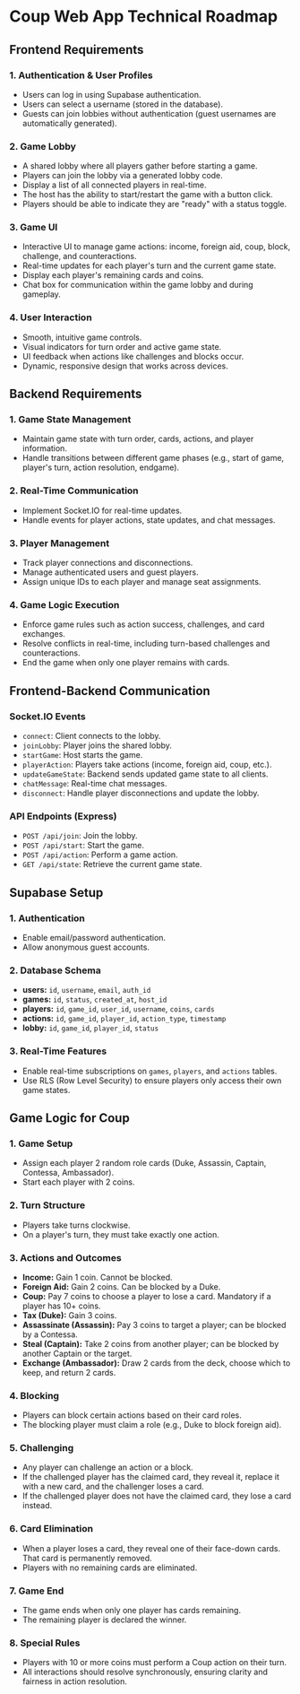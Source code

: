 # Coup Web App Technical Roadmap

## **Frontend Requirements**

### **1. Authentication & User Profiles**
- Users can log in using Supabase authentication.
- Users can select a username (stored in the database).
- Guests can join lobbies without authentication (guest usernames are automatically generated).

### **2. Game Lobby**
- A shared lobby where all players gather before starting a game.
- Players can join the lobby via a generated lobby code.
- Display a list of all connected players in real-time.
- The host has the ability to start/restart the game with a button click.
- Players should be able to indicate they are "ready" with a status toggle.

### **3. Game UI**
- Interactive UI to manage game actions: income, foreign aid, coup, block, challenge, and counteractions.
- Real-time updates for each player's turn and the current game state.
- Display each player's remaining cards and coins.
- Chat box for communication within the game lobby and during gameplay.

### **4. User Interaction**
- Smooth, intuitive game controls.
- Visual indicators for turn order and active game state.
- UI feedback when actions like challenges and blocks occur.
- Dynamic, responsive design that works across devices.

## **Backend Requirements**

### **1. Game State Management**
- Maintain game state with turn order, cards, actions, and player information.
- Handle transitions between different game phases (e.g., start of game, player's turn, action resolution, endgame).

### **2. Real-Time Communication**
- Implement Socket.IO for real-time updates.
- Handle events for player actions, state updates, and chat messages.

### **3. Player Management**
- Track player connections and disconnections.
- Manage authenticated users and guest players.
- Assign unique IDs to each player and manage seat assignments.

### **4. Game Logic Execution**
- Enforce game rules such as action success, challenges, and card exchanges.
- Resolve conflicts in real-time, including turn-based challenges and counteractions.
- End the game when only one player remains with cards.

## **Frontend-Backend Communication**

### **Socket.IO Events**
- `connect`: Client connects to the lobby.
- `joinLobby`: Player joins the shared lobby.
- `startGame`: Host starts the game.
- `playerAction`: Players take actions (income, foreign aid, coup, etc.).
- `updateGameState`: Backend sends updated game state to all clients.
- `chatMessage`: Real-time chat messages.
- `disconnect`: Handle player disconnections and update the lobby.

### **API Endpoints (Express)**
- `POST /api/join`: Join the lobby.
- `POST /api/start`: Start the game.
- `POST /api/action`: Perform a game action.
- `GET /api/state`: Retrieve the current game state.

## **Supabase Setup**

### **1. Authentication**
- Enable email/password authentication.
- Allow anonymous guest accounts.

### **2. Database Schema**
- **users:** `id`, `username`, `email`, `auth_id`
- **games:** `id`, `status`, `created_at`, `host_id`
- **players:** `id`, `game_id`, `user_id`, `username`, `coins`, `cards`
- **actions:** `id`, `game_id`, `player_id`, `action_type`, `timestamp`
- **lobby:** `id`, `game_id`, `player_id`, `status`

### **3. Real-Time Features**
- Enable real-time subscriptions on `games`, `players`, and `actions` tables.
- Use RLS (Row Level Security) to ensure players only access their own game states.

## **Game Logic for Coup**

### **1. Game Setup**
- Assign each player 2 random role cards (Duke, Assassin, Captain, Contessa, Ambassador).
- Start each player with 2 coins.

### **2. Turn Structure**
- Players take turns clockwise.
- On a player's turn, they must take exactly one action.

### **3. Actions and Outcomes**

- **Income:** Gain 1 coin. Cannot be blocked.
- **Foreign Aid:** Gain 2 coins. Can be blocked by a Duke.
- **Coup:** Pay 7 coins to choose a player to lose a card. Mandatory if a player has 10+ coins.
- **Tax (Duke):** Gain 3 coins.
- **Assassinate (Assassin):** Pay 3 coins to target a player; can be blocked by a Contessa.
- **Steal (Captain):** Take 2 coins from another player; can be blocked by another Captain or the target.
- **Exchange (Ambassador):** Draw 2 cards from the deck, choose which to keep, and return 2 cards.

### **4. Blocking**
- Players can block certain actions based on their card roles.
- The blocking player must claim a role (e.g., Duke to block foreign aid).

### **5. Challenging**
- Any player can challenge an action or a block.
- If the challenged player has the claimed card, they reveal it, replace it with a new card, and the challenger loses a card.
- If the challenged player does not have the claimed card, they lose a card instead.

### **6. Card Elimination**
- When a player loses a card, they reveal one of their face-down cards. That card is permanently removed.
- Players with no remaining cards are eliminated.

### **7. Game End**
- The game ends when only one player has cards remaining.
- The remaining player is declared the winner.

### **8. Special Rules**
- Players with 10 or more coins must perform a Coup action on their turn.
- All interactions should resolve synchronously, ensuring clarity and fairness in action resolution.


